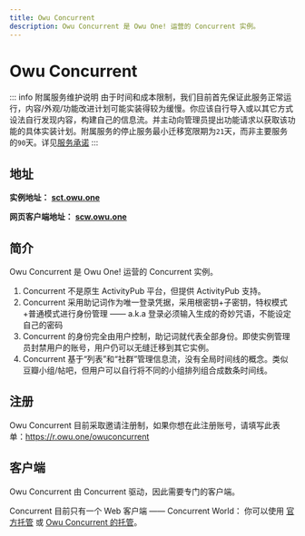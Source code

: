 ```yaml
---
title: Owu Concurrent
description: Owu Concurrent 是 Owu One! 运营的 Concurrent 实例。
---
```


# Owu Concurrent <Badge text="附属服务" type="info" />

::: info 附属服务维护说明
由于时间和成本限制，我们目前首先保证此服务正常运行，内容/外观/功能改进计划可能实装得较为缓慢。你应该自行导入或以其它方式设法自行发现内容，构建自己的信息流。并主动向管理员提出功能请求以获取该功能的具体实装计划。附属服务的停止服务最小迁移宽限期为`21`天，而非主要服务的`90`天。详见[服务承诺](/terms/commitment.md)
:::

## 地址

**实例地址：** **[sct.owu.one](https://sct.owu.one)**

**网页客户端地址：** **[scw.owu.one](https://scw.owu.one)**

## 简介

Owu Concurrent 是 Owu One! 运营的 Concurrent 实例。

1. Concurrent 不是原生 ActivityPub 平台，但提供 ActivityPub 支持。
2. Concurrent 采用助记词作为唯一登录凭据，采用根密钥+子密钥，特权模式+普通模式进行身份管理 —— a.k.a 登录必须输入生成的奇妙咒语，不能设定自己的密码
3. Concurrent 的身份完全由用户控制，助记词就代表全部身份。即使实例管理员封禁用户的账号，用户仍可以无缝迁移到其它实例。
4. Concurrent 基于“列表”和“社群”管理信息流，没有全局时间线的概念。类似豆瓣小组/帖吧，但用户可以自行将不同的小组排列组合成数条时间线。

## 注册

Owu Concurrent 目前采取邀请注册制，如果你想在此注册账号，请填写此表单：https://r.owu.one/owuconcurrent

## 客户端

Owu Concurrent 由 Concurrent 驱动，因此需要专门的客户端。

Concurrent 目前只有一个 Web 客户端 —— Concurrent World： 你可以使用 [官方托管](https://concrnt.world) 或 [Owu Concurrent 的托管](https://scw.owu.one)。
